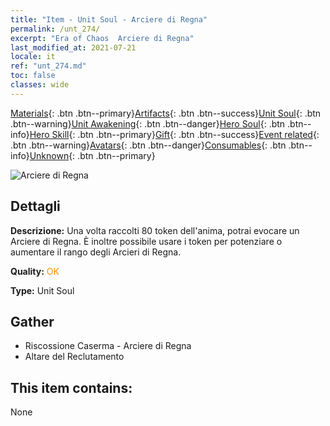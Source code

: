 ```yaml
---
title: "Item - Unit Soul - Arciere di Regna"
permalink: /unt_274/
excerpt: "Era of Chaos  Arciere di Regna"
last_modified_at: 2021-07-21
locale: it
ref: "unt_274.md"
toc: false
classes: wide
---
```

 [Materials](/ItemsIT/){: .btn .btn--primary}[Artifacts](/ItemsIT/Artifacts/){: .btn .btn--success}[Unit Soul](/ItemsIT/UnitSoul/){: .btn .btn--warning}[Unit Awakening](/ItemsIT/UnitAwakening/){: .btn .btn--danger}[Hero Soul](/ItemsIT/HeroSoul/){: .btn .btn--info}[Hero Skill](/ItemsIT/HeroSkill/){: .btn .btn--primary}[Gift](/ItemsIT/Gift/){: .btn .btn--success}[Event related](/ItemsIT/Events/){: .btn .btn--warning}[Avatars](/ItemsIT/Avatars/){: .btn .btn--danger}[Consumables](/ItemsIT/Consumables/){: .btn .btn--info}[Unknown](/ItemsIT/Unknown/){: .btn .btn--primary}

 ![Arciere di Regna](/images/u/ti_ruigenanushou.jpg)

## Dettagli
 **Descrizione:** Una volta raccolti 80 token dell'anima, potrai evocare un Arciere di Regna. È inoltre possibile usare i token per potenziare o aumentare il rango degli Arcieri di Regna.

 **Quality:** <span style="color: #FF8C00">OK</span>

 **Type:** Unit Soul

## Gather

*    Riscossione Caserma - Arciere di Regna 
*    Altare del Reclutamento 

## This item contains:

  None

